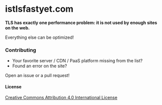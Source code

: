 # istlsfastyet.com

**TLS has exactly one performance problem: it is not used by enough sites on the web.** 

Everything else can be optimized!


### Contributing

* Your favorite server / CDN / PaaS platform missing from the list?
* Found an error on the site? 

Open an issue or a pull request!

#### License

[Creative Commons Attribution 4.0 International License](http://creativecommons.org/licenses/by/4.0/deed.en_US)
